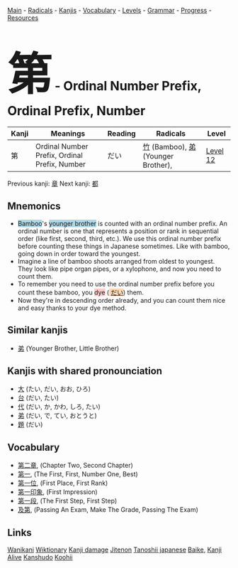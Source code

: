 <style> bigfont {font-size: 100px}</style>
[Main](../README.md) -
[Radicals](../radicals.md) -
[Kanjis](../kanjis.md) -
[Vocabulary](../vocabulary.md) -
[Levels](../levels.md) -
[Grammar](../grammar.md) - 
[Progress](../progress.md) -
[Resources](../resources.md)
# <bigfont> 第</bigfont> - Ordinal Number Prefix, Ordinal Prefix, Number 

| Kanji | Meanings | Reading | Radicals | Level |
| --- | --- | --- | --- | --- |
| 第 | Ordinal Number Prefix, Ordinal Prefix, Number | だい | [竹](../radicals/竹.md) (Bamboo), [弟](../radicals/弟.md) (Younger Brother),  | [Level 12](../levels/wk_level12.md) |

Previous kanji: [章](章.md) Next kanji: [都](都.md) 

## Mnemonics
 * <span style="background-color:#ADD8E6"> Bamboo</span>'s <span style="background-color:#ADD8E6"> younger brother</span> is counted with an ordinal number prefix. An ordinal number is one that represents a position or rank in sequential order (like first, second, third, etc.). We use this ordinal number prefix before counting these things in Japanese sometimes. Like with bamboo, going down in order toward the youngest.
* Imagine a line of bamboo shoots arranged from oldest to youngest. They look like pipe organ pipes, or a xylophone, and now you need to count them.
* To remember you need to use the ordinal number prefix before you count these bamboo, you <span style="background-color:#ffcccb"> dye</span> (<span style="background-color:#fed8b1"> [だい](https://jisho.org/search/だい)</span>) them.
* Now they're in descending order already, and you can count them nice and easy thanks to your dye method.


## Similar kanjis
 * [弟](弟.md) (Younger Brother, Little Brother)



## Kanjis with shared pronounciation
 * [大](大.md) (たい, だい, おお, ひろ)
* [台](台.md) (だい, たい)
* [代](代.md) (だい, か, かわ, しろ, たい)
* [弟](弟.md) (だい, で, てい, おとうと)
* [題](題.md) (だい)



## Vocabulary
 * [第二章](../vocabulary/第.md), (Chapter Two, Second Chapter)
* [第一](../vocabulary/第.md), (The First, First, Number One, Best)
* [第一位](../vocabulary/第.md), (First Place, First Rank)
* [第一印象](../vocabulary/第.md), (First Impression)
* [第一段](../vocabulary/第.md), (The First Step, First Step)
* [及第](../vocabulary/第.md), (Passing An Exam, Make The Grade, Passing The Exam)




## Links 


[Wanikani](https://www.wanikani.com/kanji/第)
[Wiktionary](https://en.wiktionary.org/wiki/第)
[Kanji damage](http://www.kanjidamage.com/kanji/search?utf8=✓&q=第)
[Jitenon](https://jitenon.com/kanji/第)
[Tanoshii japanese](https://www.tanoshiijapanese.com/dictionary/kanji.cfm?k=第)
[Baike](https://baike.baidu.com/item/第),
[Kanji Alive](https://app.kanjialive.com/第)
[Kanshudo](https://www.kanshudo.com/searchmn?q=第)
[Koohii](https://kanji.koohii.com/study/kanji/第)
